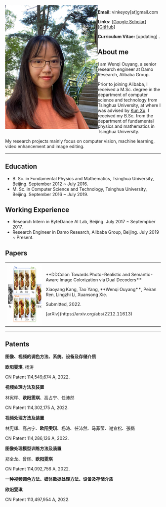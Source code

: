 <img align="left" width="300" height="400" src="data/my_photo.jpg">

**Email:** vinkeyoy[at]gmail.com

**Links:** [[Google Scholar](https://scholar.google.com/citations?user=pYeM5JUAAAAJ&hl=zh-CN)] [[GitHub](https://github.com/Vicky0522)]

**Curriculum Vitae:** [updating] .


## About me
I am Wenqi Ouyang, a senior research engineer at Damo Research, Alibaba Group.

Prior to joining Alibaba, I received a M.Sc. degree in the department of computer science and technology from Tsinghua University, at where I was advised by [Kun Xu](https://cg.cs.tsinghua.edu.cn/people/~kun/). I received my B.Sc. from the department of fundamental physics and mathematics in Tsinghua University.

My research projects mainly focus on computer vision, machine learning, video enhancement and image editing.

---

## Education
* B. Sc. in Fundamental Physics and Mathematics, Tsinghua University, Beijing. September 2012 ~ July 2016.
* M. Sc. in Computer Science and Technology, Tsinghua University, Beijing. September 2016 ~ July 2019.

## Working Experience
* Research Intern in ByteDance AI Lab, Beijing. July 2017 ~ Septempber 2017.
* Research Engineer in Damo Research, Alibaba Group, Beijing. July 2019 ~ Present.

## Papers
<table>
  <tr>
    <td><img align="left" width="360" height="200" src="data/paper_figure/ddcolor.png"></td>
    <td>
      <p>**DDColor: Towards Photo-Realistic and Semantic-Aware Image Colorization via Dual Decoders**</p>
      <p>Xiaoyang Kang, Tao Yang, **Wenqi Ouyang**, Peiran Ren, Lingzhi Li, Xuansong Xie.</p>
      <p>Submitted, 2022.</p>
      <p>[arXiv](https://arxiv.org/abs/2212.11613)</p>
    </td>
  </tr>
</table>

---

## Patents
**图像、视频的调色方法、系统、设备及存储介质**

**欧阳雯琪**, 杨涛

CN Patent 114,549,674 A, 2022.

**视频处理方法及装置**

林宪晖、**欧阳雯琪**、高占宁、任沛然

CN Patent 114,302,175 A, 2022.

**视频处理方法及装置**

林宪辉、高占宁、**欧阳雯琪**、杨涛、任沛然、马菲莹、谢宣松、張磊

CN Patent 114,286,126 A, 2022.

**图像处理模型训练方法及装置**

郑全龙、曾辉、**欧阳雯琪**

CN Patent 114,092,756 A, 2022.

**一种视频调色方法、媒体数据处理方法、设备及存储介质**

**欧阳雯琪**

CN Patent 113,497,954 A, 2022.

